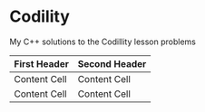 # Codility
My C++ solutions to the Codillity lesson problems

First Header  | Second Header
------------- | --------------------
Content Cell  | Content Cell
Content Cell  | Content Cell
